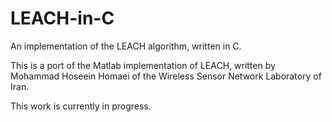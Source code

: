 # LEACH-in-C
An implementation of the LEACH algorithm, written in C.

This is a port of the Matlab implementation of LEACH, written by Mohammad Hoseein Homaei of the Wireless Sensor Network Laboratory of Iran.

This work is currently in progress.
